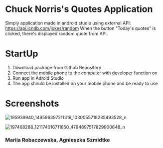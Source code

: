 # Chuck Norris's Quotes Application
  Simply application made in android studio using external API: https://api.icndb.com/jokes/random
  When the button "Today's quotes" is clicked, there's displayed random quote from API.
 
 
# StartUp

1. Download package from Github Repository
2. Connect the mobile phone to the computer with developer function on
3. Run app in Adroid Studio 
4. The app should be installed on your mobile phone and be ready to use

# Screenshots
![195939940_149596397211319_1030055718235493528_n](https://user-images.githubusercontent.com/48963185/120891782-b5fa8980-c60a-11eb-9df8-63c01b5d407f.jpg)

![197468288_121174016711850_4794897517829900648_n](https://user-images.githubusercontent.com/48963185/120891777-b2ff9900-c60a-11eb-8dd5-441654620841.jpg)


### Mariia Robaczewska, Agnieszka Szmidtke
